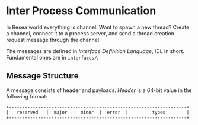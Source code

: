Inter Process Communication
===========================

In Resea world everything is channel. Want to spawn a new thread? Create a channel, connect
it to a process server, and send a thread creation request message through the channel.

The messages are defined in *Interface Definition Language*, IDL in short. Fundamental ones are
in `interfaces/`.

Message Structure
------------------

A message consists of header and payloads. *Header* is a 64-bit value in the following format:

```          48 47     40 39     32 31     24 23                   0
+-------------------------------------------------------------------+
|   reserved   |  major  |  minor  |  error  |         types        |
+-------------------------------------------------------------------+
```
